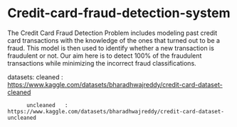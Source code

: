 # Credit-card-fraud-detection-system
The Credit Card Fraud Detection Problem includes modeling past credit card transactions with  the knowledge of the ones that turned out to be a fraud. This model is then used to identify  whether a new transaction is fraudulent or not. Our aim here is to detect 100% of the  fraudulent transactions while minimizing the incorrect fraud classifications.

datasets: cleaned     : https://www.kaggle.com/datasets/bharadhwajreddy/credit-card-dataset-cleaned

          uncleaned   : https://www.kaggle.com/datasets/bharadhwajreddy/credit-card-dataset-uncleaned
